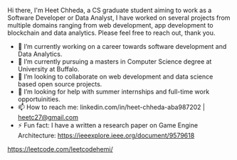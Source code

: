 Hi there, I'm Heet Chheda, a CS graduate student aiming to work as a Software Developer or Data Analyst, I have worked on several projects from multiple domains ranging from web development, app development to blockchain and data analytics. Please feel free to reach out, thank you.

- 🔭 I’m currently working on a career towards software development and Data Analytics.
- 🌱 I’m currently pursuing a masters in Computer Science degree at University at Buffalo.
- 👯 I’m looking to collaborate on web development and data science based open source projects.
- 🤔 I’m looking for help with summer internships and full-time work opportuinities.
- 📫 How to reach me: linkedin.com/in/heet-chheda-aba987202 | heetc27@gmail.com
- ⚡ Fun fact: I have a written a research paper on Game Engine Architecture: https://ieeexplore.ieee.org/document/9579618


https://leetcode.com/leetcodehemi/
<img src="https://assets.leetcode.com/static_assets/others/Top_SQL_50.gif" class="img-fluid" alt="" height:20px>
                
